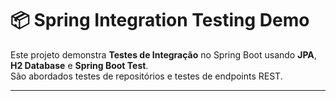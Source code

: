 # 📦 Spring Integration Testing Demo

Este projeto demonstra **Testes de Integração** no Spring Boot usando **JPA**, **H2 Database** e **Spring Boot Test**.  
São abordados testes de repositórios e testes de endpoints REST.

---
